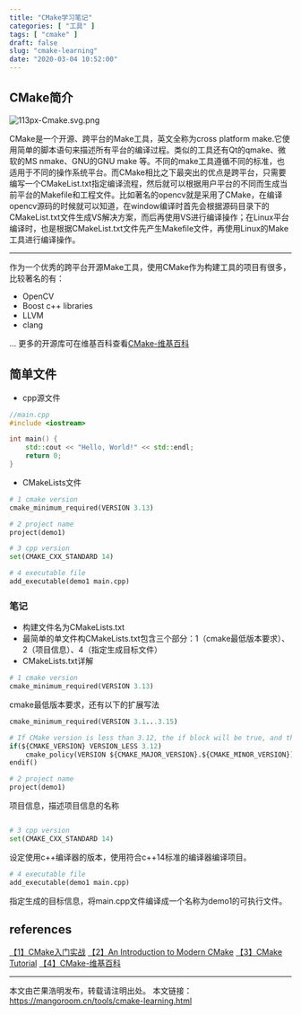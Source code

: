 ```yaml
---
title: "CMake学习笔记"
categories: [ "工具" ]
tags: [ "cmake" ]
draft: false
slug: "cmake-learning"
date: "2020-03-04 10:52:00"
---
```


## CMake简介

![113px-Cmake.svg.png][1]

CMake是一个开源、跨平台的Make工具，英文全称为cross platform make.它使用简单的脚本语句来描述所有平台的编译过程。类似的工具还有Qt的qmake、微软的MS nmake、GNU的GNU make 等。不同的make工具遵循不同的标准，也适用于不同的操作系统平台。而CMake相比之下最突出的优点是跨平台，只需要编写一个CMakeList.txt指定编译流程，然后就可以根据用户平台的不同而生成当前平台的Makefile和工程文件。比如著名的opencv就是采用了CMake，在编译opencv源码的时候就可以知道，在window编译时首先会根据源码目录下的CMakeList.txt文件生成VS解决方案，而后再使用VS进行编译操作；在Linux平台编译时，也是根据CMakeList.txt文件先产生Makefile文件，再使用Linux的Make工具进行编译操作。

---

作为一个优秀的跨平台开源Make工具，使用CMake作为构建工具的项目有很多，比较著名的有：

- OpenCV
- Boost c++ libraries
- LLVM  
- clang

...
更多的开源库可在维基百科查看[CMake-维基百科](https://zh.wikipedia.org/wiki/CMake#%E4%BD%BF%E7%94%A8CMake%E7%9A%84%E6%87%89%E7%94%A8%E8%BB%9F%E9%AB%94)

## 简单文件

- cpp源文件

```c++
//main.cpp
#include <iostream>

int main() {
    std::cout << "Hello, World!" << std::endl;
    return 0;
}
```

- CMakeLists文件

```python
# 1 cmake version
cmake_minimum_required(VERSION 3.13)

# 2 project name
project(demo1)

# 3 cpp version
set(CMAKE_CXX_STANDARD 14)

# 4 executable file
add_executable(demo1 main.cpp)
```
### 笔记

- 构建文件名为CMakeLists.txt
- 最简单的单文件构CMakeLists.txt包含三个部分：1（cmake最低版本要求）、2（项目信息）、4（指定生成目标文件）
- CMakeLists.txt详解


```python
# 1 cmake version
cmake_minimum_required(VERSION 3.13)
```

cmake最低版本要求，还有以下的扩展写法

```python
cmake_minimum_required(VERSION 3.1...3.15)

# If CMake version is less than 3.12, the if block will be true, and the policy will be set to the current CMake version.
if(${CMAKE_VERSION} VERSION_LESS 3.12)
    cmake_policy(VERSION ${CMAKE_MAJOR_VERSION}.${CMAKE_MINOR_VERSION})
endif()
```

```python
# 2 project name
project(demo1)
```

项目信息，描述项目信息的名称

```python

# 3 cpp version
set(CMAKE_CXX_STANDARD 14)
```

设定使用c++编译器的版本，使用符合c++14标准的编译器编译项目。

```python
# 4 executable file
add_executable(demo1 main.cpp)
```
指定生成的目标信息，将main.cpp文件编译成一个名称为demo1的可执行文件。

## references

[【1】CMake入门实战](https://www.hahack.com/codes/cmake/#)
[【2】An Introduction to Modern CMake](https://cliutils.gitlab.io/modern-cmake/)
[【3】CMake Tutorial](https://cmake.org/cmake/help/v3.17/guide/tutorial/index.html)
[【4】CMake-维基百科](https://zh.wikipedia.org/wiki/CMake#%E4%BD%BF%E7%94%A8CMake%E7%9A%84%E6%87%89%E7%94%A8%E8%BB%9F%E9%AB%94)

---

本文由芒果浩明发布，转载请注明出处。
本文链接：https://mangoroom.cn/tools/cmake-learning.html

 [1]: https://mangoroom.cn/usr/uploads/2020/03/1290917933.png